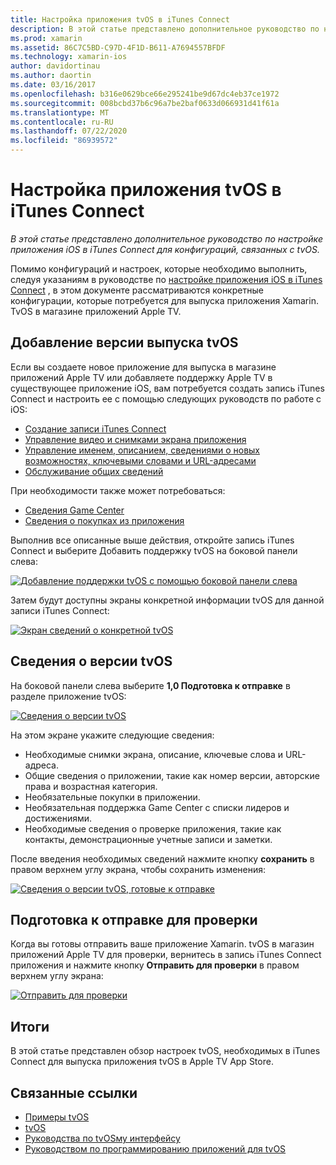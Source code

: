 ```yaml
---
title: Настройка приложения tvOS в iTunes Connect
description: В этой статье представлено дополнительное руководство по настройке приложения iOS в iTunes Connect для конфигураций, связанных с tvOS.
ms.prod: xamarin
ms.assetid: 86C7C5BD-C97D-4F1D-B611-A7694557BFDF
ms.technology: xamarin-ios
author: davidortinau
ms.author: daortin
ms.date: 03/16/2017
ms.openlocfilehash: b316e0629bce66e295241be9d67dc4eb37ce1972
ms.sourcegitcommit: 008bcbd37b6c96a7be2baf0633d066931d41f61a
ms.translationtype: MT
ms.contentlocale: ru-RU
ms.lasthandoff: 07/22/2020
ms.locfileid: "86939572"
---
```

# <a name="configure-your-tvos-app-in-itunes-connect"></a>Настройка приложения tvOS в iTunes Connect

_В этой статье представлено дополнительное руководство по настройке приложения iOS в iTunes Connect для конфигураций, связанных с tvOS._

Помимо конфигураций и настроек, которые необходимо выполнить, следуя указаниям в руководстве по [настройке приложения iOS в iTunes Connect](~/ios/deploy-test/app-distribution/app-store-distribution/itunesconnect.md) , в этом документе рассматриваются конкретные конфигурации, которые потребуется для выпуска приложения Xamarin. TvOS в магазине приложений Apple TV.

<a name="Adding-a-tvOS-Release-Version"></a>

## <a name="adding-a-tvos-release-version"></a>Добавление версии выпуска tvOS

Если вы создаете новое приложение для выпуска в магазине приложений Apple TV или добавляете поддержку Apple TV в существующее приложение iOS, вам потребуется создать запись iTunes Connect и настроить ее с помощью следующих руководств по работе с iOS:

- [Создание записи iTunes Connect](~/ios/deploy-test/app-distribution/app-store-distribution/itunesconnect.md#creating)
- [Управление видео и снимками экрана приложения](~/ios/deploy-test/app-distribution/app-store-distribution/itunesconnect.md#managing)
- [Управление именем, описанием, сведениями о новых возможностях, ключевыми словами и URL-адресами](~/ios/deploy-test/app-distribution/app-store-distribution/itunesconnect.md#metadata)
- [Обслуживание общих сведений](~/ios/deploy-test/app-distribution/app-store-distribution/itunesconnect.md#general)

При необходимости также может потребоваться:

- [Сведения Game Center](~/ios/deploy-test/app-distribution/app-store-distribution/itunesconnect.md#game-center)
- [Сведения о покупках из приложения](~/ios/deploy-test/app-distribution/app-store-distribution/itunesconnect.md#iap)

Выполнив все описанные выше действия, откройте запись iTunes Connect и выберите Добавить поддержку tvOS на боковой панели слева:

[![Добавление поддержки tvOS с помощью боковой панели слева](itunes-connect-images/connect01.png)](itunes-connect-images/connect01.png#lightbox)

Затем будут доступны экраны конкретной информации tvOS для данной записи iTunes Connect:

[![Экран сведений о конкретной tvOS](itunes-connect-images/connect02.png)](itunes-connect-images/connect02.png#lightbox)

<a name="tvOS-Version-Information"></a>

## <a name="tvos-version-information"></a>Сведения о версии tvOS

На боковой панели слева выберите **1,0 Подготовка к отправке** в разделе приложение tvOS:

[![Сведения о версии tvOS](itunes-connect-images/connect03.png)](itunes-connect-images/connect03.png#lightbox)

На этом экране укажите следующие сведения:

- Необходимые снимки экрана, описание, ключевые слова и URL-адреса.
- Общие сведения о приложении, такие как номер версии, авторские права и возрастная категория.
- Необязательные покупки в приложении.
- Необязательная поддержка Game Center с списки лидеров и достижениями.
- Необходимые сведения о проверке приложения, такие как контакты, демонстрационные учетные записи и заметки.

После введения необходимых сведений нажмите кнопку **сохранить** в правом верхнем углу экрана, чтобы сохранить изменения:

[![Сведения о версии tvOS, готовые к отправке](itunes-connect-images/connect04.png)](itunes-connect-images/connect04.png#lightbox)

<a name="Submitting-for-Review"></a>

## <a name="preparing-to-submit-for-review"></a>Подготовка к отправке для проверки

Когда вы готовы отправить ваше приложение Xamarin. tvOS в магазин приложений Apple TV для проверки, вернитесь в запись iTunes Connect приложения и нажмите кнопку **Отправить для проверки** в правом верхнем углу экрана:

[![Отправить для проверки](itunes-connect-images/connect05.png)](itunes-connect-images/connect05.png#lightbox)

<a name="Summary"></a>

## <a name="summary"></a>Итоги

В этой статье представлен обзор настроек tvOS, необходимых в iTunes Connect для выпуска приложения tvOS в Apple TV App Store.

## <a name="related-links"></a>Связанные ссылки

- [Примеры tvOS](https://docs.microsoft.com/samples/browse/?products=xamarin&term=Xamarin.iOS+tvOS)
- [tvOS](https://developer.apple.com/tvos/)
- [Руководства по tvOSму интерфейсу](https://developer.apple.com/tvos/human-interface-guidelines/)
- [Руководством по программированию приложений для tvOS](https://developer.apple.com/library/prerelease/tvos/documentation/General/Conceptual/AppleTV_PG/)
